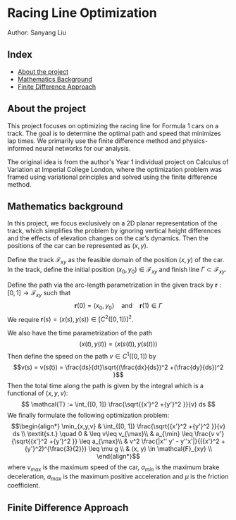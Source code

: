 # Racing Line Optimization
Author: Sanyang Liu

## Index
- [About the project](#about-the-project)
- [Mathematics Background](#mathematics-background)
- [Finite Difference Approach](#finite-difference-approach)

## About the project 
This project focuses on optimizing the racing line for Formula 1 cars on a track. The goal is to determine the optimal path and speed that minimizes lap times. We primarily use the finite difference method and physics-informed neural networks for our analysis.

The original idea is from the author's Year 1 individual project on Calculus of Variation at Imperial College London, where the optimization problem was framed using variational principles and solved using the finite difference method.

## Mathematics background
In this project, we focus exclusively on a 2D planar representation of the track, which simplifies the problem by ignoring vertical height differences and the effects of elevation changes on the car’s dynamics. Then the positions of the car can be represented as $(x, y)$. 

Define the track $\mathcal{F}_{xy}$ as the feasible domain of the position $(x, y)$ of the car. In the track, define the initial position $(x_0, y_0) \in \mathcal{F}_{xy}$ and finish line $\Gamma\subset\mathcal{F}_{xy}$.

Define the path via the arc-length parametrization in the given track by $\mathbf{r}: [0, 1] \to \mathcal{F}_{xy}$ such that
$$\mathbf{r}(0) = (x_0, y_0)  \quad \text{and}\quad \mathbf{r}(1) \in \Gamma$$ We require $\mathbf{r}(s) = (x(s), y(s)) \in [C^2([0, 1])]^2$.

We also have the time parametrization of the path $$(x(t), y(t)) = (x(s(t)), y(s(t)))$$ Then define the speed on the path $v\in C^1([0, 1])$ by
$$v(s) = v(s(t)) = \frac{ds}{dt}\sqrt{(\frac{dx}{ds})^2 +(\frac{dy}{ds})^2 }$$
Then the total time along the path is given by the integral which is a functional of $(x, y, v)$:
$$ \mathcal{T} := \int_{[0, 1]} \frac{\sqrt{{x'}^2 +{y'}^2 }}{v} ds $$
We finally formulate the following optimization problem:
$$\begin{align*} 
\min_{x,y,v} & \int_{[0, 1]} \frac{\sqrt{{x'}^2 +{y'}^2 }}{v} ds \\
\textit{s.t.}  \quad 0 & \leq v\leq v_{\max}\\
& a_{\min} \leq \frac{v v'}{\sqrt{{x'}^2 +{y'}^2 }} \leq a_{\max}\\
& v^2 \frac{|x'' y' - y''x'|}{({x'}^2 + {y'}^2)^{\frac{3}{2}}} \leq \mu g \\
& (x, y) \in \mathcal{F}_{xy} \\
\end{align*}$$
where $v_{max}$ is the maximum speed of the car, $a_{min}$ is the maximum brake deceleration, $a_{max}$ is the maximum positive acceleration and $\mu$ is the friction coefficient.

## Finite Difference Approach